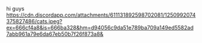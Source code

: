 hi guys https://cdn.discordapp.com/attachments/611131892598702081/1250992074375827486/cats.jpeg?ex=666cf4a8&is=666ba328&hm=d94056c9da51e789ba709a149ed5582ad7abb961a79e6da67eb50b7f26f873a8&
